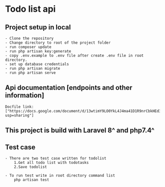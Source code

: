 # Todo list api 


## Project setup in local
    - Clone the repository
    - Change directory to root of the project folder
    - run composer update 
    - run php artisan key:generate
    - copy .env.example to .env file after create .env file in root directory.
    - set up database credentials
    - run php artisan migrate 
    - run php artisan serve


## Api documentation [endpoints and other information]
    Docfile link: 
    ["https://docs.google.com/document/d/13wtimY9LO0YkL4J4ma41D1R9nrCbkHEd3oWu5CMkcD0/edit?usp=sharing"]



## This project is build with Laravel 8^ and php7.4^



## Test case
    - There are two test case written for todolist 
        1.Get all todo list with todotasks
        2.Save todolist 

    - To run test write in root directory command list 
        php artisan test